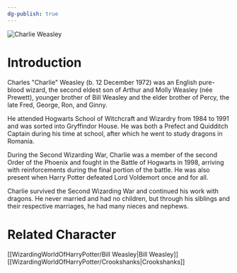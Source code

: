 ```yaml
---
dg-publish: true
---
```

![Charlie Weasley](http://rxbg5ysja.bkt.gdipper.com/Charlie_Weasley.png)
# Introduction
Charles "Charlie" Weasley (b. 12 December 1972) was an English pure-blood wizard, the second eldest son of Arthur and Molly Weasley (née Prewett), younger brother of Bill Weasley and the elder brother of Percy, the late Fred, George, Ron, and Ginny.

He attended Hogwarts School of Witchcraft and Wizardry from 1984 to 1991 and was sorted into Gryffindor House. He was both a Prefect and Quidditch Captain during his time at school, after which he went to study dragons in Romania.

During the Second Wizarding War, Charlie was a member of the second Order of the Phoenix and fought in the Battle of Hogwarts in 1998, arriving with reinforcements during the final portion of the battle. He was also present when Harry Potter defeated Lord Voldemort once and for all.

Charlie survived the Second Wizarding War and continued his work with dragons. He never married and had no children, but through his siblings and their respective marriages, he had many nieces and nephews.

# Related Character
[[WizardingWorldOfHarryPotter/Bill Weasley\|Bill Weasley]]
[[WizardingWorldOfHarryPotter/Crookshanks\|Crookshanks]]
